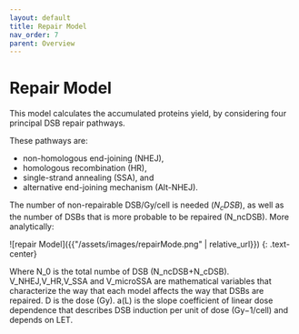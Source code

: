 ```yaml
---
layout: default
title: Repair Model
nav_order: 7
parent: Overview
---
```

# Repair Model

This model calculates the accumulated proteins yield, by considering four principal DSB repair pathways. 

These pathways are: 
- non-homologous end-joining (NHEJ),
- homologous recombination (HR), 
- single-strand annealing (SSA), and 
- alternative end-joining mechanism (Alt-NHEJ). 

The number of non-repairable DSB/Gy/cell is needed ($N_cDSB$), as well as the number of DSBs that is more probable to be repaired (N_ncDSB). More analytically:

![repair Model]({{"/assets/images/repairMode.png" | relative_url}})
{: .text-center}


Where N_0 is the total numbe of DSB (N_ncDSB+N_cDSB). V_NHEJ,V_HR,V_SSA  and V_microSSA are mathematical variables that characterize the way that each model affects the way that DSBs are repaired. D is the dose (Gy). a(L) is the slope coefficient of linear dose dependence that describes DSB induction per unit of dose (Gy−1/cell) and depends on LET. 
